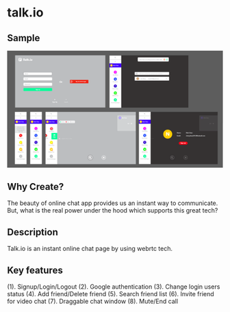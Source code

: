 # talk.io

## Sample
<img src='./Public/img/sample.png'/>

## Why Create?
The beauty of online chat app provides us an instant way to communicate. But, what is the real power under the hood which supports this great tech?

## Description
Talk.io is an instant online chat page by using webrtc tech.

## Key features
(1). Signup/Login/Logout
(2). Google authentication
(3). Change login users status
(4). Add friend/Delete friend
(5). Search friend list
(6). Invite friend for video chat
(7). Draggable chat window
(8). Mute/End call
